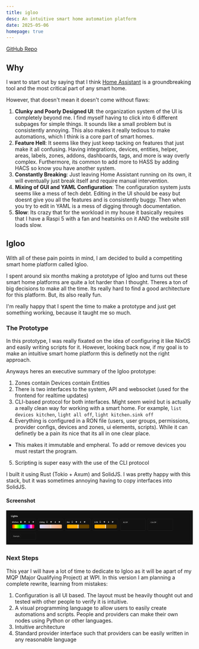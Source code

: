 ```yaml
---
title: igloo
desc: An intuitive smart home automation platform
date: 2025-05-06
homepage: true
---
```


[GitHub Repo](https://github.com/liamsnow/igloo)

## Why
I want to start out by saying that I think
[Home Assistant](https://www.home-assistant.io/)
is a groundbreaking tool and the most critical
part of any smart home.

However, that doesn't mean it doesn't come without flaws:
 1. **Clunky and Poorly Designed UI**: the organization system of the UI is completely beyond me. I find myself having to click into 6 different subpages for simple things. It sounds like a small problem but is consistently annoying. This also makes it really tedious to make automations, which I think is a core part of smart homes.
 2. **Feature Hell**: It seems like they just keep tacking on features that just make it all confusing. Having integrations, devices, entities, helper, areas, labels, zones, addons, dashboards, tags, and more is way overly complex. Furthermore, its common to add more to HASS by adding HACS so know you have another system.
 4. **Constantly Breaking**: Just leaving Home Assistant running on its own, it will eventually just break itself and require manual intervention.
 5. **Mixing of GUI and YAML Configuration**: The configuration system justs seems like a mess of tech debt. Editing in the UI should be easy but doesnt give you all the features and is consistently buggy. Then when you try to edit in YAML is a mess of digging through documentation.
 6. **Slow**: Its crazy that for the workload in my house it basically requires that I have a Raspi 5 with a fan and heatsinks on it AND the website still loads slow.


## Igloo

With all of these pain points in mind, I am decided to build
a competiting smart home platform called Igloo.

I spent around six months making a prototype of Igloo and turns
out these smart home platforms are quite a lot harder than I thought.
Theres a ton of big decisions to make all the time. Its really hard
to find a good architecture for this platform. But, its also really fun.

I'm really happy that I spent the time to make a prototype and just get
something working, because it taught me so much.

### The Prototype

In this prototype, I was really fixated on the idea of configuring it
like NixOS and easily writing scripts for it. However, looking back
now, if my goal is to make an intuitive smart home platform this is
definetly not the right approach.

Anyways heres an executive summary of the Igloo prototype:
 1. Zones contain Devices contain Entities
 2. There is two interfaces to the system, API and websocket (used for the frontend for realtime updates)
 3. CLI-based protocol for both interfaces. Might seem weird but is actually a really clean way for working with a smart home. For example, `list devices kitchen`, `light all off`, `light kitchen.sink off`
 4. Everything is configured in a RON file (users, user groups, permissions, provider configs, devices and zones, ui elements, scripts). While it can definetly be a pain its nice that its all in one clear place.
   - This makes it immutable and empheral. To add or remove devices you must restart the program.
 5. Scripting is super easy with the use of the CLI protocol

I built it using Rust (Tokio + Axum) and SolidJS. I was pretty happy with this stack, but it was sometimes annoying having to copy interfaces into SolidJS.


#### Screenshot
![](/static/images/igloo_proto.png)



### Next Steps

This year I will have a lot of time to dedicate to Igloo as it will be apart of my MQP (Major Qualifying Project) at WPI. In this version I am planning a complete rewrite, learning from mistakes:
 1. Configuration is all UI based. The layout must be heavily thought out and tested with other people to verify it is intuitive.
 2. A visual programming language to allow users to easily create automations and scripts. People and providers can make their own nodes using Python or other languages.
 3. Intuitive architecture
 4. Standard provider interface such that providers can be easily written in any reasonable language
